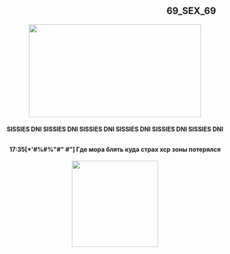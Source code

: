 ## 　　　　　　　　　 　　　　　　　 　 69_SEX_69
<p align="center">
      <img width="400" height="215" src="https://sun9-80.userapi.com/impg/NXkdGFsQVs3ZQzCf3cl01-b0KlG0Fyf-15GJ2Q/rWb8Kno3nK4.jpg?size=1920x1080&quality=95&sign=ee07db4e21f8966c4a784d6cef01ff2f&type=album">
</p>

<h4 align="center"> SISSIES DNI SISSIES DNI SISSIES DNI SISSIES DNI SISSIES DNI SISSIES DNI 

## <h4 align="center"> 17:35[*'#%#%"#" #"] Где мора блять куда страх хср зоны потерялся

<p align="center">
      <img width="200" height="200" src="https://sun9-70.userapi.com/impg/-u2nRB2qf9zMfoDifCAMnQXGWGnr8nrQ_bYo_g/C7_n_rWPyl0.jpg?size=736x736&quality=95&sign=14e9e2696ac11e847c33ab13221c72c0&type=album">
</p>
